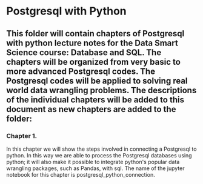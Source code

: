 # Postgresql with Python 

## This folder will contain chapters of Postgresql with python lecture notes for the Data Smart Science course: Database and SQL. The chapters will be organized from very basic to more advanced Postgresql codes. The Postgresql codes will be applied to solving real world data wrangling problems. The descriptions of the individual chapters will be added to this document as new chapters are added to the folder: 

### Chapter 1.   

In this chapter we will show the steps involved in connecting a Postgresql to python. In this way we are able to process the Postgresql databases using python; it will also make it possible to integrate python's popular data wrangling packages, such as Pandas, with sql. The name of the jupyter notebook for this chapter is postgresql_python_connection.











